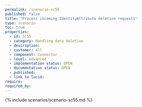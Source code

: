```yaml
---
permalink: /scenario-sc55
published: false
title: "Process incoming IdentityAttribute deletion requests"
type: scenario
toc: true
properties:
  - id: SC55
  - category: Handling data deletion
  - description:
  - customer: All
  - component: Connector
  - level: Advanced
  - implementation status: OPEN
  - documentation status: OPEN
  - published:
  - link to lucid:
require:
required_by:
---
```


{% include scenarios/scenario-sc55.md %}

